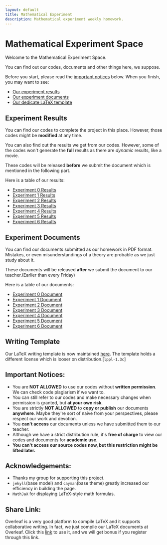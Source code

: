 ```yaml
---
layout: default
title: Mathematical Experiment
description: Mathematical experiment weekly homework.
---
```


# Mathematical Experiment Space

Welcome to the Mathematical Experiment Space. 

You can find out our codes, documents and other things here, we suppose.

Before you start, please read the [important notices](#important-notices) below. When you finish, you may want to see:
* [Our experiment results](#experiment-results)
* [Our experiment documents](#experiment-documents)
* [Our dedicate LaTeX template](#writing-template)

## Experiment Results
You can find our codes to complete the project in this place. However, those codes might be **modified** at any time.

You can also find out the results we get from our codes. However, some of the codes won't generate the **full** results as there are *dynamic* results, like a movie.

These codes will be released **before** we submit the document which is mentioned in the following part.

Here is a table of our results:
* [Experiment 0 Results](./exp0/experiment0.html)
* [Experiment 1 Results](./exp1/experiment1.html)
* [Experiment 2 Results](./exp2/experiment2.html)
* [Experiment 3 Results](./exp3/experiment3.html)
* [Experiment 4 Results](./exp4/experiment4.html)
* [Experiment 5 Results](./exp5/experiment5.html)
* [Experiment 6 Results](./exp6/experiment6.html)

## Experiment Documents
You can find our documents submitted as our homework in PDF format. Mistakes, or even misunderstandings of a theory are probable as we just study about it.

These documents will be released **after** we submit the document to our teacher.(Earlier than every Friday)

Here is a table of our documents:
* [Experiment 0 Document](./exp0/exp0.pdf)
* [Experiment 1 Document](./exp1/exp1.pdf)
* [Experiment 2 Document](./exp2/exp2.pdf)
* [Experiment 3 Document](./exp3/exp3.pdf)
* [Experiment 4 Document](./exp4/exp4.pdf)
* [Experiment 5 Document](./exp5/exp5.pdf)
* [Experiment 6 Document](./exp6/exp6.pdf)

## Writing Template
Our LaTeX writing template is now maintained [here](https://github.com/T0nyX1ang/WHU-MathExpThesis). The template holds a different license which is looser on distribution.[`lppl-1.3c`]

## Important Notices:
* You are **NOT ALLOWED** to use our codes without **written permission**. We can check code plagiarism if we want to.
* You can still refer to our codes and make necessary changes when permission is granted, but **at your own risk**.
* You are strictly **NOT ALLOWED** to **copy or publish** our documents **anywhere**. Maybe they're sort of naive from your perspectives, please respect our work and devotion.
* You **can't access** our documents unless we have submitted them to our teacher.
* Although we have a strict distribution rule, it's **free of charge** to view our codes and documents for **academic use**.
* **You can't access our source codes now, but this restriction might be lifted later.**

## Acknowledgements:
* Thanks my group for supporting this project.
* `jekyll`(base model) and `cayman`(base theme) greatly increased our efficiency in building the page.
* `MathJaX` for displaying LaTeX-style math formulas.

## Share Link:
Overleaf is a very good platform to compile LaTeX and it supports collaborative writing. In fact, we just compile our LaTeX documents at Overleaf. Click this [link](https://www.overleaf.com?r=de041c52&rm=d&rs=b) to use it, and we will get bonus if you register through this link.
